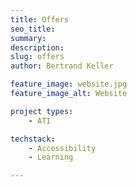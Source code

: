 ```yaml
---
title: Offers
seo_title: 
summary: 
description: 
slug: offers
author: Bertrand Keller

feature_image: website.jpg
feature_image_alt: Website

project types: 
    - ATI

techstack:
    - Accessibility
    - Learning

---
```

